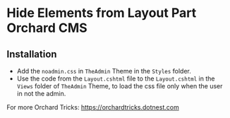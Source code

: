 # Hide Elements from Layout Part Orchard CMS

## Installation
+ Add the `noadmin.css` in `TheAdmin` Theme in the `Styles` folder.
+ Use the code from the `Layout.cshtml` file to the `Layout.cshtml` in the `Views` folder of `TheAdmin` Theme, to load the css file only when the user in not the admin.

For more Orchard Tricks: https://orchardtricks.dotnest.com
